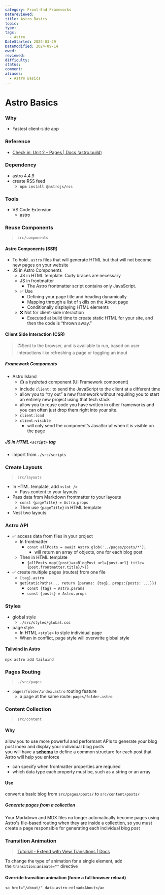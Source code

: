 ```yaml
---
category: Front-End Frameworks
Datereviewed: 
title: Astro Basics
topic: 
type: 
tags:
  - Astro
DateStarted: 2024-03-29
DateModified: 2024-09-14
ewed: 
reviewed: 
difficulty: 
status: 
comment: 
aliases:
  - Astro Basics
---
```


# Astro Basics

### Why

- Fastest client-side app

### Reference

- [Check in: Unit 2 - Pages | Docs (astro.build)](https://docs.astro.build/en/tutorial/2-pages/)

### Dependency

- astro 4.4.9
- create RSS feed
  - `npm install @astrojs/rss`

### Tools

- VS Code Extension
  - astro

### Reuse Components

> `src/components`

#### Astro Components (SSR)

- To hold `.astro` files that will generate HTML but that will not become new pages on your website
- JS in Astro Components
  - JS in HTML template: Curly braces are necessary
  - JS in frontmatter
    - The Astro frontmatter script contains only JavaScript.
  - ✅ Use
    - Defining your page title and heading dynamically
    - Mapping through a list of skills on the About page
    - Conditionally displaying HTML elements
  - ❌ Not for client-side interaction
    - Executed at build time to create static HTML for your site, and then the code is “thrown away.”

#### Client Side Interaction (CSR)

> 📺Sent to the browser, and is available to run, based on user interactions like refreshing a page or toggling an input

##### Framework Components

- Astro Island
  - 📺 a *hydrated* component (UI Framework component)
  - include `client:` to send the JavaScript to the client at a different time
  - allow you to “try out” a new framework without requiring you to start an entirely new project using that tech stack
  - allow you to reuse code you have written in other frameworks and you can often just drop them right into your site.
  - `client:load`
  - `client:visible`
    - will only send the component’s JavaScript when it is visible on the page

##### JS in HTML `<script>` tag

- import from `./src/scripts`

### Create Layouts

> `src/layouts`

- In HTML template, add `<slot />`
  - Pass content to your layouts
- Pass data from Markdown frontmatter to your layouts
  - `const {pageTitle} = Astro.props`
  - Then use `{pageTitle}` in HTML template
- Nest two layouts

### Astro API

- ✅ access data from files in your project
  - In frontmatter
    - `const allPosts = await Astro.glob('../pages/posts/*');`
      - will return an array of objects, one for each blog post
  - Then in HTML template
    - `{allPosts.map((post)=><BlogPost url={post.url} title={post.frontmatter.title}/>)}`
- ✅ create multiple pages (routes) from one file
  - `[tag].astro`
  - `getStaticPaths(... return {params: {tag}, props:{posts: ...}})`
    - `const {tag} = Astro.params`
    - `const {posts} = Astro.props`

### Styles

- global style
  - `./src/styles/global.css`
- page style
  - In HTML `<style>` to style individual page
  - When in conflict, page style will overwrite global style

#### Tailwind in Astro

`npx astro add tailwind`

### Pages Routing

> `./src/pages`

- `pages/folder/index.astro` routing feature
  - a page at the same route: `pages/folder.astro`

### Content Collection

> `src/content`

#### Why

allow you to use more powerful and performant APIs to generate your blog post index and display your individual blog posts  
 you will have a **[schema](https://docs.astro.build/en/guides/content-collections/#defining-a-collection-schema)** to define a common structure for each post that Astro will help you enforce

- can specify when frontmatter properties are required
- which data type each property must be, such as a string or an array

#### Use

convert a basic blog from `src/pages/posts/` to `src/content/posts/`

##### Generate pages from a collection

Your Markdown and MDX files no longer automatically become pages using Astro's file-based routing when they are inside a collection, so you must create a page responsible for generating each individual blog post

### Transition Animation

> [Tutorial - Extend with View Transitions | Docs](https://docs.astro.build/en/tutorials/add-view-transitions/)

To change the type of animation for a single element, add the `transition:animate=""` directive

#### Override transition animation (force a full browser reload)

`<a href="/about/" data-astro-reload>About</a>`
